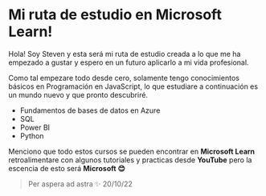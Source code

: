 # Mi ruta de estudio en Microsoft Learn!

Hola! Soy Steven y esta será mi ruta de estudio creada a lo que me ha empezado a gustar y espero en un futuro aplicarlo a mi vida profesional.

Como tal empezare todo desde cero, solamente tengo conocimientos básicos en Programación en JavaScript, lo que estudiare a continuación es un mundo nuevo y que pronto descubriré.

- Fundamentos de bases de datos en Azure
- SQL
- Power BI
- Python 

Menciono que todo estos cursos se pueden encontrar en **Microsoft Learn** retroalimentare con algunos tutoriales y practicas desde **YouTube** pero la escencia de esto será **Microsoft 😊**


> Per aspera ad astra ✨ 20/10/22 